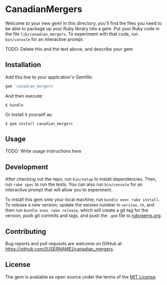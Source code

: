 # CanadianMergers

Welcome to your new gem! In this directory, you'll find the files you need to be able to package up your Ruby library into a gem. Put your Ruby code in the file `lib/canadian_mergers`. To experiment with that code, run `bin/console` for an interactive prompt.

TODO: Delete this and the text above, and describe your gem

## Installation

Add this line to your application's Gemfile:

```ruby
gem 'canadian_mergers'
```

And then execute:

    $ bundle

Or install it yourself as:

    $ gem install canadian_mergers

## Usage

TODO: Write usage instructions here

## Development

After checking out the repo, run `bin/setup` to install dependencies. Then, run `rake spec` to run the tests. You can also run `bin/console` for an interactive prompt that will allow you to experiment.

To install this gem onto your local machine, run `bundle exec rake install`. To release a new version, update the version number in `version.rb`, and then run `bundle exec rake release`, which will create a git tag for the version, push git commits and tags, and push the `.gem` file to [rubygems.org](https://rubygems.org).

## Contributing

Bug reports and pull requests are welcome on GitHub at https://github.com/[USERNAME]/canadian_mergers.

## License

The gem is available as open source under the terms of the [MIT License](http://opensource.org/licenses/MIT).
